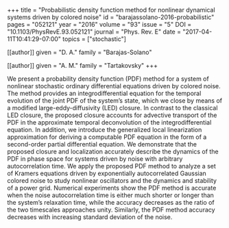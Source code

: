 +++
title   = "Probabilistic density function method for nonlinear dynamical systems driven by colored noise"
id      = "barajassolano-2016-probabilistic"
pages   = "052121"
year    = "2016"
volume  = "93"
issue   = "5"
DOI     = "10.1103/PhysRevE.93.052121"
journal = "Phys. Rev. E"
date    = "2017-04-11T10:41:29-07:00"
topics  = ["stochastic"]

[[author]]
	given = "D. A."
	family = "Barajas-Solano"

[[author]]
	given = "A. M."
	family = "Tartakovsky"
+++

We present a probability density function (PDF) method for a system of nonlinear stochastic ordinary differential equations driven by colored noise.  The method provides an integrodifferential equation for the temporal evolution of the joint PDF of the system’s state, which we close by means of a modified large-eddy-diffusivity (LED) closure.  In contrast to the classical LED closure, the proposed closure accounts for advective transport of the PDF in the approximate temporal deconvolution of the integrodifferential equation.  In addition, we introduce the generalized local linearization approximation for deriving a computable PDF equation in the form of a second-order partial differential equation.  We demonstrate that the proposed closure and localization accurately describe the dynamics of the PDF in phase space for systems driven by noise with arbitrary autocorrelation time.  We apply the proposed PDF method to analyze a set of Kramers equations driven by exponentially autocorrelated Gaussian colored noise to study nonlinear oscillators and the dynamics and stability of a power grid.  Numerical experiments show the PDF method is accurate when the noise autocorrelation time is either much shorter or longer than the system’s relaxation time, while the accuracy decreases as the ratio of the two timescales approaches unity.  Similarly, the PDF method accuracy decreases with increasing standard deviation of the noise.
